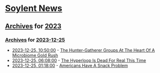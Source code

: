 # [Soylent News](../../../README.md)

## [Archives](../../index.md) for [2023](../index.md)

### [Archives](../../index.md) for [2023-12-25](index.md)

* [2023-12-25, 10:50:00](https://soylentnews.org/article.pl?sid=23/12/24/0414237&from=rss) - [The Hunter-Gatherer Groups At The Heart Of A Microbiome Gold Rush](https://soylentnews.org/article.pl?sid=23/12/24/0414237&from=rss)
* [2023-12-25, 06:08:00](https://soylentnews.org/article.pl?sid=23/12/23/1420213&from=rss) - [The Hyperloop Is Dead For Real This Time](https://soylentnews.org/article.pl?sid=23/12/23/1420213&from=rss)
* [2023-12-25, 01:18:00](https://soylentnews.org/article.pl?sid=23/12/23/1413245&from=rss) - [Americans Have A Snack Problem](https://soylentnews.org/article.pl?sid=23/12/23/1413245&from=rss)
